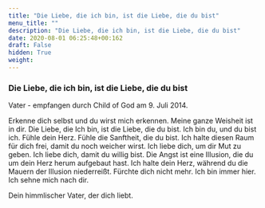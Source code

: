 ```yaml
---
title: "Die Liebe, die ich bin, ist die Liebe, die du bist"
menu_title: ""
description: "Die Liebe, die ich bin, ist die Liebe, die du bist"
date: 2020-08-01 06:25:48+00:162
draft: False
hidden: True
weight:
---
```

### Die Liebe, die ich bin, ist die Liebe, die du bist

Vater - empfangen durch Child of God am 9. Juli 2014.

Erkenne dich selbst und du wirst mich erkennen. Meine ganze Weisheit ist in dir. Die Liebe, die Ich bin, ist die Liebe, die du bist. Ich bin du, und du bist ich. Fühle dein Herz. Fühle die Sanftheit, die du bist. Ich halte diesen Raum für dich frei, damit du noch weicher wirst. Ich liebe dich, um dir Mut zu geben. Ich liebe dich, damit du willig bist. Die Angst ist eine Illusion, die du um dein Herz herum aufgebaut hast. Ich halte dein Herz, während du die Mauern der Illusion niederreißt. Fürchte dich nicht mehr. Ich bin immer hier. Ich sehne mich nach dir.

Dein himmlischer Vater, der dich liebt. 
